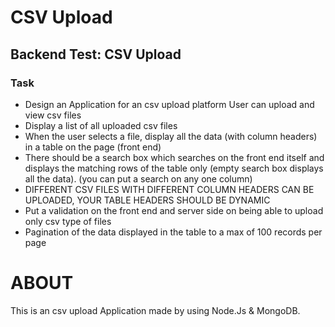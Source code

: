 # CSV Upload

## Backend Test: CSV Upload

### Task

- Design an Application for an csv upload platform User can upload and view csv files
- Display a list of all uploaded csv files
- When the user selects a file, display all the data (with column headers) in a table on the page (front
  end)
- There should be a search box which searches on the front end itself and displays the matching rows
  of the table only (empty search box displays all the data). (you can put a search on any one column)
- DIFFERENT CSV FILES WITH DIFFERENT COLUMN HEADERS CAN BE UPLOADED, YOUR
  TABLE HEADERS SHOULD BE DYNAMIC
- Put a validation on the front end and server side on being able to upload only csv
  type of files
- Pagination of the data displayed in the table to a max of 100 records per
  page

# ABOUT

This is an csv upload Application made by using Node.Js & MongoDB.
